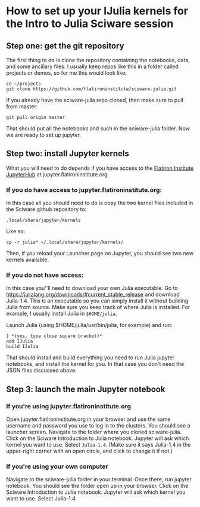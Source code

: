 # How to set up your IJulia kernels for the Intro to Julia Sciware session

## Step one: get the git repository

The first thing to do is clone the repository containing the notebooks, data, and some ancillary files. I usually keep repos like this in a folder called projects or demos, so for me this would look like:

    cd ~/projects
    git clone https://github.com/flatironinstitute/sciware-julia.git

If you already have the sciware-julia repo cloned, then make sure to pull from master:

    git pull origin master

That should put all the notebooks and such in the sciware-julia folder. Now we are ready to set up jupyter.

## Step two: install Jupyter kernels

What you will need to do depends if you have access to the [Flatiron Institute JupyterHub](https://docs.simonsfoundation.org/index.php/Public:JupyterHub) at jupyter.flatironinstitute.org.

### If you do have access to jupyter.flatironinstitute.org:

In this case all you should need to do is copy the two kernel files included in the Sciware github repository to:

    .local/share/jupyter/kernels

Like so:

    cp -r julia* ~/.local/share/jupyter/kernels/

Then, if you reload your Launcher page on Jupyter, you should see two new kernels available.

### If you do not have access:

In this case you''ll need to download your own Julia executable. Go to https://julialang.org/downloads/#current_stable_release and download Julia-1.4. This is an executable so you can simply install it without building Julia from source. Make sure you keep track of where Julia is installed. For example, I usually install Julia in `$HOME/julia`.

Launch Julia (using $HOME/julia/usr/bin/julia, for example) and run:

    ] *(yes, type close square bracket)*
    add IJulia
    build IJulia

That should install and build everything you need to run Julia jupyter notebooks, and install the kernel for you. In that case you don't need the JSON files discussed above.

## Step 3: launch the main Jupyter notebook

### If you're using jupyter.flatironinstitute.org

Open jupyter.flatironinstitute.org in your browser and use the same username and password you use to log in to the clusters. You should see a launcher screen. Navigate to the folder where you cloned sciware-julia. Click on the Sciware Introduction to Julia notebook. Jupyter will ask which kernel you want to use. Select `Julia-1.4`. (Make sure it says Julia-1.4 in the upper-right corner with an open circle, and click to change it if not.)

### If you're using your own computer

Navigate to the sciware-julia folder in your terminal. Once there, run jupyter notebook. You should see the folder open up in your browser. Click on the Sciware Introduction to Julia notebook. Jupyter will ask which kernel you want to use. Select Julia-1.4.


